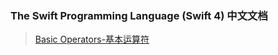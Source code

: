
### The Swift Programming Language (Swift 4) 中文文档
> [Basic Operators-基本运算符](./md/BasicOperators.md)
